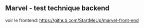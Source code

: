 ## Marvel - test technique backend

voir le frontend: https://github.com/StartMeUp/marvel-front-end

